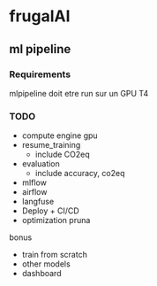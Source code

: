 # frugalAI

## ml pipeline
### Requirements
mlpipeline doit etre run sur un GPU T4

### TODO
- compute engine gpu 
- resume_training
    - include CO2eq
- evaluation
    - include accuracy, co2eq
- mlflow
- airflow
- langfuse
- Deploy + CI/CD
- optimization pruna

bonus
- train from scratch
- other models
- dashboard


